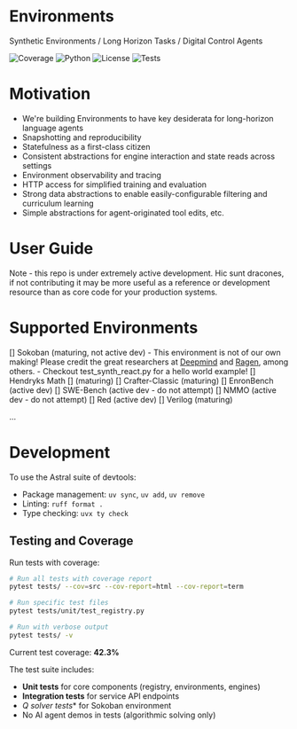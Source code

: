 # Environments
Synthetic Environments / Long Horizon Tasks / Digital Control Agents

![Coverage](https://img.shields.io/badge/coverage-42.3%25-yellow)
![Python](https://img.shields.io/badge/python-3.11+-blue)
![License](https://img.shields.io/badge/license-MIT-green)
![Tests](https://img.shields.io/badge/tests-passing-brightgreen)

# Motivation
- We're building Environments to have key desiderata for long-horizon language agents
- Snapshotting and reproducibility
- Statefulness as a first-class citizen
- Consistent abstractions for engine interaction and state reads across settings
- Environment observability and tracing
- HTTP access for simplified training and evaluation
- Strong data abstractions to enable easily-configurable filtering and curriculum learning
- Simple abstractions for agent-originated tool edits, etc.

# User Guide
Note - this repo is under extremely active development. Hic sunt dracones, if not contributing it may be more useful as a reference or development resource than as core code for your production systems.

# Supported Environments
[] Sokoban (maturing, not active dev)
    - This environment is not of our own making! Please credit the great researchers at [Deepmind](https://deepmind.google/discover/blog/agents-that-imagine-and-plan/) and [Ragen](https://ragen-ai.github.io), among others.
    - Checkout test_synth_react.py for a hello world example!
[] Hendryks Math [] (maturing)
[] Crafter-Classic (maturing)
[] EnronBench (active dev)
[] SWE-Bench (active dev - do not attempt)
[] NMMO (active dev - do not attempt)
[] Red (active dev)
[] Verilog (maturing)

...

# Development

To use the Astral suite of devtools:
- Package management: `uv sync`, `uv add`, `uv remove`
- Linting: `ruff format .`
- Type checking: `uvx ty check`

## Testing and Coverage

Run tests with coverage:
```bash
# Run all tests with coverage report
pytest tests/ --cov=src --cov-report=html --cov-report=term

# Run specific test files
pytest tests/unit/test_registry.py

# Run with verbose output
pytest tests/ -v
```

Current test coverage: **42.3%**

The test suite includes:
- **Unit tests** for core components (registry, environments, engines)
- **Integration tests** for service API endpoints
- **Q* solver tests** for Sokoban environment
- No AI agent demos in tests (algorithmic solving only)

